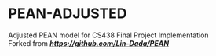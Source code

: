 ﻿# PEAN-ADJUSTED

Adjusted PEAN model for CS438 Final Project Implementation\
Forked from ***https://github.com/Lin-Dada/PEAN***
